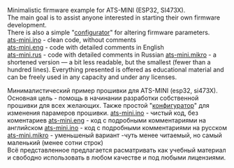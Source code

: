 Minimalistic firmware example for ATS-MINI (ESP32, SI473X).  
The main goal is to assist anyone interested in starting their own firmware development.  
There is also a simple "<a href="https://github.com/esp32-si4732/ats-nano/blob/main/configurator.html">configurator</a>" for altering firmware parameters.  
<a href="https://github.com/esp32-si4732/ats-nano/blob/main/ats-mini.ino">ats-mini.ino</a> - clean code, without comments  
<a href="https://github.com/esp32-si4732/ats-nano/blob/main/ats-mini.eng">ats-mini.eng</a> - code with detailed comments in English  
<a href="https://github.com/esp32-si4732/ats-nano/blob/main/ats-mini.rus">ats-mini.rus</a> - code with detailed comments in Russian
<a href="https://github.com/esp32-si4732/ats-nano/blob/main/ats-mini.mikro">ats-mini.mikro</a> - а shortened version — a bit less readable, but the smallest (fewer than a hundred lines).
Everything presented is offered as educational material and can be freely used in any capacity and under any licenses.

 Минималистический пример прошивки для ATS-MINI (esp32, si473X).
 Основная цель - помощь в начинании разработки собственной прошивки для всех желающих. 
 Также простой "<a href="https://github.com/esp32-si4732/ats-nano/blob/main/configurator.html">конфигуратор</a>" для изменения парамеров прошивки.
<a href="https://github.com/esp32-si4732/ats-nano/blob/main/ats-mini.ino">ats-mini.ino</a> - чистый код, без коментариев
<a href="https://github.com/esp32-si4732/ats-nano/blob/main/ats-mini.eng">ats-mini.eng</a> - код с подробными комментариями на английском
<a href="https://github.com/esp32-si4732/ats-nano/blob/main/ats-mini.rus">ats-mini.ino</a> - код с подробными комментариями на русском
<a href="https://github.com/esp32-si4732/ats-nano/blob/main/ats-mini.mikro">ats-mini.mikro</a> - уменьшеный вариант -чуть менее читаемый, но самый маленький (менее сотни строк)  
 Всё представленное предлагается расматривать как учебный материал и свободно использовать в любом качестве и под любыми лицензиями.
